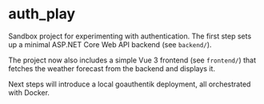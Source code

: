 # auth_play

Sandbox project for experimenting with authentication. The first step sets up a
minimal ASP.NET Core Web API backend (see `backend/`).

The project now also includes a simple Vue 3 frontend (see `frontend/`) that
fetches the weather forecast from the backend and displays it.

Next steps will introduce a local goauthentik deployment, all orchestrated with
Docker.
